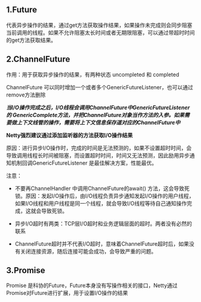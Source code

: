 ## 1.Future

代表异步操作的结果，通过get方法获取操作结果，如果操作未完成则会同步阻塞当前调用的线程。如果不允许阻塞太长时间或者无期限阻塞，可以通过带超时时间的get方法获取结果。

## 2.ChannelFuture

作用：用于获取异步操作的结果，有两种状态 uncompleted 和 completed

ChannelFuture 可以同时增加一个或者多个GenericFutureListener，也可以通过remove方法删除

***当I/O操作完成之后，I/O线程会调用ChannelFuture中GenericFutureListener 的 GenericComplete方法，并把ChannelFuture对象当作方法的入参。如果需要做上下文线管的操作，需要将上下文信息保存道对应的ChannelFuture中***



**Netty强烈建议通过添加监听器的方法获取I/O操作结果**

原因：进行异步I/O操作时，完成的时间是无法预测的，如果不设置超时时间，会导致调用线程长时间被阻塞，而设置超时时间，时间又无法预测，因此励用异步通知机制回调GenericFutureListener 是最佳解决方案，性能最优。



注意：

* 不要再ChannelHandler 中调用ChannelFuture的await() 方法，这会导致死锁。原因：发起I/O操作后，由I/O线程负责异步通知发起I/O操作的用户线程，如果I/O线程和用户线程是同一个线程，就会导致I/O线程等待自己通知操作完成，这就会导致死锁。

* 异步I/O超时有两类：TCP层I/O超时和业务逻辑层面的超时。两者没有必然的联系
* ChannelFuture超时并不代表I/O超时，意味着ChannelFuture超时后，如果没有关闭连接资源，随后连接可能会成功，会导致严重的问题。

## 3.Promise

Promise 是科协的Future，Future本身没有写操作相关的接口，Netty通过Promise对Future进行扩展，用于设置I/O操作的结果
